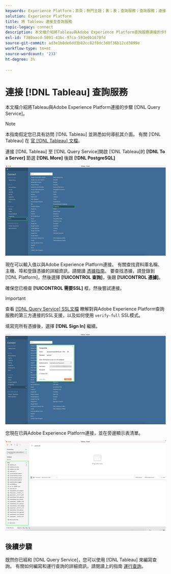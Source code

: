 ```yaml
---
keywords: Experience Platform；首頁；熱門主題；表；表；查詢服務；查詢服務；連接到查詢服務；
solution: Experience Platform
title: 將 Tableau 連接至查詢服務
topic-legacy: connect
description: 本文檔介紹將Tableau與Adobe Experience Platform查詢服務連接的步驟。
exl-id: f380aacd-5091-41bc-97ca-593e0b1670fd
source-git-commit: ad3e1b0de6dd3b82cc82f0dc3d0f36b12cd3899e
workflow-type: tm+mt
source-wordcount: '233'
ht-degree: 3%

---
```


# 連接 [!DNL Tableau] 查詢服務

本文檔介紹將Tableau與Adobe Experience Platform連接的步驟 [!DNL Query Service]。

>[!NOTE]
>
> 本指南假定您已具有訪問 [!DNL Tableau] 並熟悉如何導航其介面。 有關 [!DNL Tableau] 在 [官 [!DNL Tableau] 文檔](https://help.tableau.com/current/pro/desktop/en-us/default.htm)。

連接 [!DNL Tableau] 至 [!DNL Query Service]開啟 [!DNL Tableau]的 **[!DNL To a Server]** 節選 **[!DNL More]** 後跟 **[!DNL PostgreSQL]**

![](../images/clients/tableau/open-connection.png)

現在可以輸入值以與Adobe Experience Platform連接。 有關查找資料庫名稱、主機、埠和登錄憑據的詳細資訊，請閱讀 [憑據指南](../ui/credentials.md)。 要查找憑據，請登錄到 [!DNL Platform]，然後選擇 **[!UICONTROL 查詢]**，後跟 **[!UICONTROL 憑據]**。

確保您已檢查 **[!UICONTROL 需要SSL]** 框，然後嘗試連接。

>[!IMPORTANT]
>
>查看 [[!DNL Query Service] SSL文檔](./ssl-modes.md) 瞭解對與Adobe Experience Platform查詢服務的第三方連接的SSL支援，以及如何使用 `verify-full` SSL模式。

填寫完所有憑據後，選擇 **[!DNL Sign In]** 繼續。

![](../images/clients/tableau/sign-in.png)

您現在已與Adobe Experience Platform連接，並在旁邊顯示表清單。

![](../images/clients/tableau/connected.png)

## 後續步驟

既然你已經和 [!DNL Query Service]，您可以使用 [!DNL Tableau] 來編寫查詢。 有關如何編寫和運行查詢的詳細資訊，請閱讀上的指南 [運行查詢](../best-practices/writing-queries.md)。
